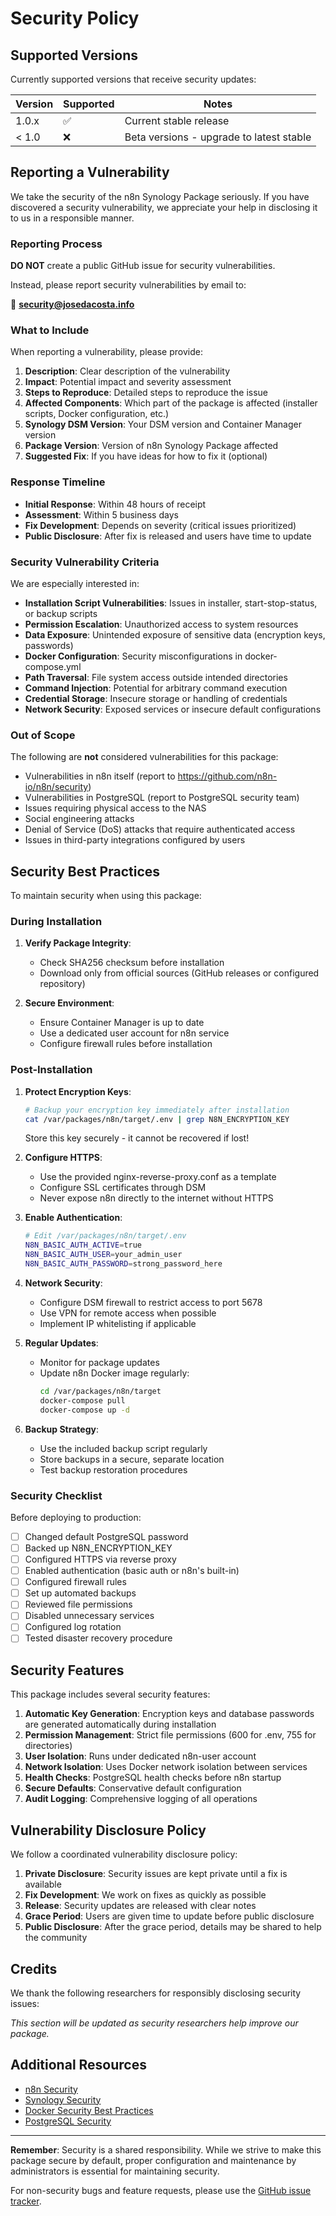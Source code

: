 # Security Policy

## Supported Versions

Currently supported versions that receive security updates:

| Version | Supported          | Notes                                                  |
| ------- | ------------------ | ------------------------------------------------------ |
| 1.0.x   | :white_check_mark: | Current stable release                                |
| < 1.0   | :x:                | Beta versions - upgrade to latest stable              |

## Reporting a Vulnerability

We take the security of the n8n Synology Package seriously. If you have discovered a security vulnerability, we appreciate your help in disclosing it to us in a responsible manner.

### Reporting Process

**DO NOT** create a public GitHub issue for security vulnerabilities.

Instead, please report security vulnerabilities by email to:

📧 **security@josedacosta.info**

### What to Include

When reporting a vulnerability, please provide:

1. **Description**: Clear description of the vulnerability
2. **Impact**: Potential impact and severity assessment
3. **Steps to Reproduce**: Detailed steps to reproduce the issue
4. **Affected Components**: Which part of the package is affected (installer scripts, Docker configuration, etc.)
5. **Synology DSM Version**: Your DSM version and Container Manager version
6. **Package Version**: Version of n8n Synology Package affected
7. **Suggested Fix**: If you have ideas for how to fix it (optional)

### Response Timeline

- **Initial Response**: Within 48 hours of receipt
- **Assessment**: Within 5 business days
- **Fix Development**: Depends on severity (critical issues prioritized)
- **Public Disclosure**: After fix is released and users have time to update

### Security Vulnerability Criteria

We are especially interested in:

- **Installation Script Vulnerabilities**: Issues in installer, start-stop-status, or backup scripts
- **Permission Escalation**: Unauthorized access to system resources
- **Data Exposure**: Unintended exposure of sensitive data (encryption keys, passwords)
- **Docker Configuration**: Security misconfigurations in docker-compose.yml
- **Path Traversal**: File system access outside intended directories
- **Command Injection**: Potential for arbitrary command execution
- **Credential Storage**: Insecure storage or handling of credentials
- **Network Security**: Exposed services or insecure default configurations

### Out of Scope

The following are **not** considered vulnerabilities for this package:

- Vulnerabilities in n8n itself (report to https://github.com/n8n-io/n8n/security)
- Vulnerabilities in PostgreSQL (report to PostgreSQL security team)
- Issues requiring physical access to the NAS
- Social engineering attacks
- Denial of Service (DoS) attacks that require authenticated access
- Issues in third-party integrations configured by users

## Security Best Practices

To maintain security when using this package:

### During Installation

1. **Verify Package Integrity**:
   - Check SHA256 checksum before installation
   - Download only from official sources (GitHub releases or configured repository)

2. **Secure Environment**:
   - Ensure Container Manager is up to date
   - Use a dedicated user account for n8n service
   - Configure firewall rules before installation

### Post-Installation

1. **Protect Encryption Keys**:
   ```bash
   # Backup your encryption key immediately after installation
   cat /var/packages/n8n/target/.env | grep N8N_ENCRYPTION_KEY
   ```
   Store this key securely - it cannot be recovered if lost!

2. **Configure HTTPS**:
   - Use the provided nginx-reverse-proxy.conf as a template
   - Configure SSL certificates through DSM
   - Never expose n8n directly to the internet without HTTPS

3. **Enable Authentication**:
   ```bash
   # Edit /var/packages/n8n/target/.env
   N8N_BASIC_AUTH_ACTIVE=true
   N8N_BASIC_AUTH_USER=your_admin_user
   N8N_BASIC_AUTH_PASSWORD=strong_password_here
   ```

4. **Network Security**:
   - Configure DSM firewall to restrict access to port 5678
   - Use VPN for remote access when possible
   - Implement IP whitelisting if applicable

5. **Regular Updates**:
   - Monitor for package updates
   - Update n8n Docker image regularly:
     ```bash
     cd /var/packages/n8n/target
     docker-compose pull
     docker-compose up -d
     ```

6. **Backup Strategy**:
   - Use the included backup script regularly
   - Store backups in a secure, separate location
   - Test backup restoration procedures

### Security Checklist

Before deploying to production:

- [ ] Changed default PostgreSQL password
- [ ] Backed up N8N_ENCRYPTION_KEY
- [ ] Configured HTTPS via reverse proxy
- [ ] Enabled authentication (basic auth or n8n's built-in)
- [ ] Configured firewall rules
- [ ] Set up automated backups
- [ ] Reviewed file permissions
- [ ] Disabled unnecessary services
- [ ] Configured log rotation
- [ ] Tested disaster recovery procedure

## Security Features

This package includes several security features:

1. **Automatic Key Generation**: Encryption keys and database passwords are generated automatically during installation
2. **Permission Management**: Strict file permissions (600 for .env, 755 for directories)
3. **User Isolation**: Runs under dedicated n8n-user account
4. **Network Isolation**: Uses Docker network isolation between services
5. **Health Checks**: PostgreSQL health checks before n8n startup
6. **Secure Defaults**: Conservative default configuration
7. **Audit Logging**: Comprehensive logging of all operations

## Vulnerability Disclosure Policy

We follow a coordinated vulnerability disclosure policy:

1. **Private Disclosure**: Security issues are kept private until a fix is available
2. **Fix Development**: We work on fixes as quickly as possible
3. **Release**: Security updates are released with clear notes
4. **Grace Period**: Users are given time to update before public disclosure
5. **Public Disclosure**: After the grace period, details may be shared to help the community

## Credits

We thank the following researchers for responsibly disclosing security issues:

_This section will be updated as security researchers help improve our package._

## Additional Resources

- [n8n Security](https://docs.n8n.io/hosting/security/)
- [Synology Security](https://www.synology.com/security)
- [Docker Security Best Practices](https://docs.docker.com/engine/security/)
- [PostgreSQL Security](https://www.postgresql.org/docs/current/security.html)

---

**Remember**: Security is a shared responsibility. While we strive to make this package secure by default, proper configuration and maintenance by administrators is essential for maintaining security.

For non-security bugs and feature requests, please use the [GitHub issue tracker](https://github.com/josedacosta/n8n-synology-package/issues).